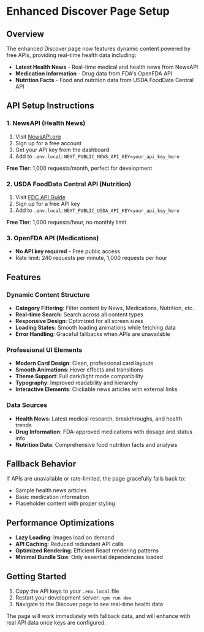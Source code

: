 # Enhanced Discover Page Setup

## Overview
The enhanced Discover page now features dynamic content powered by free APIs, providing real-time health data including:

- **Latest Health News** - Real-time medical and health news from NewsAPI
- **Medication Information** - Drug data from FDA's OpenFDA API
- **Nutrition Facts** - Food and nutrition data from USDA FoodData Central API

## API Setup Instructions

### 1. NewsAPI (Health News)
1. Visit [NewsAPI.org](https://newsapi.org/)
2. Sign up for a free account
3. Get your API key from the dashboard
4. Add to `.env.local`: `NEXT_PUBLIC_NEWS_API_KEY=your_api_key_here`

**Free Tier**: 1,000 requests/month, perfect for development

### 2. USDA FoodData Central API (Nutrition)
1. Visit [FDC API Guide](https://fdc.nal.usda.gov/api-guide.html)
2. Sign up for a free API key
3. Add to `.env.local`: `NEXT_PUBLIC_USDA_API_KEY=your_api_key_here`

**Free Tier**: 1,000 requests/hour, no monthly limit

### 3. OpenFDA API (Medications)
- **No API key required** - Free public access
- Rate limit: 240 requests per minute, 1,000 requests per hour

## Features

### Dynamic Content Structure
- **Category Filtering**: Filter content by News, Medications, Nutrition, etc.
- **Real-time Search**: Search across all content types
- **Responsive Design**: Optimized for all screen sizes
- **Loading States**: Smooth loading animations while fetching data
- **Error Handling**: Graceful fallbacks when APIs are unavailable

### Professional UI Elements
- **Modern Card Design**: Clean, professional card layouts
- **Smooth Animations**: Hover effects and transitions
- **Theme Support**: Full dark/light mode compatibility
- **Typography**: Improved readability and hierarchy
- **Interactive Elements**: Clickable news articles with external links

### Data Sources
- **Health News**: Latest medical research, breakthroughs, and health trends
- **Drug Information**: FDA-approved medications with dosage and status info
- **Nutrition Data**: Comprehensive food nutrition facts and analysis

## Fallback Behavior
If APIs are unavailable or rate-limited, the page gracefully falls back to:
- Sample health news articles
- Basic medication information
- Placeholder content with proper styling

## Performance Optimizations
- **Lazy Loading**: Images load on demand
- **API Caching**: Reduced redundant API calls
- **Optimized Rendering**: Efficient React rendering patterns
- **Minimal Bundle Size**: Only essential dependencies loaded

## Getting Started
1. Copy the API keys to your `.env.local` file
2. Restart your development server: `npm run dev`
3. Navigate to the Discover page to see real-time health data

The page will work immediately with fallback data, and will enhance with real API data once keys are configured.